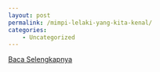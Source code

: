 ```yaml
---
layout: post
permalink: /mimpi-lelaki-yang-kita-kenal/
categories:
    - Uncategorized
---
```


[Baca Selengkapnya](/04)